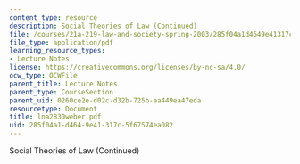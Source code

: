 ```yaml
---
content_type: resource
description: Social Theories of Law (Continued)
file: /courses/21a-219-law-and-society-spring-2003/285f04a1d4649e41317c5f67574ea082_lna2830weber.pdf
file_type: application/pdf
learning_resource_types:
- Lecture Notes
license: https://creativecommons.org/licenses/by-nc-sa/4.0/
ocw_type: OCWFile
parent_title: Lecture Notes
parent_type: CourseSection
parent_uid: 0260ce2e-d02c-d32b-725b-aa449ea47eda
resourcetype: Document
title: lna2830weber.pdf
uid: 285f04a1-d464-9e41-317c-5f67574ea082
---
```

Social Theories of Law (Continued)